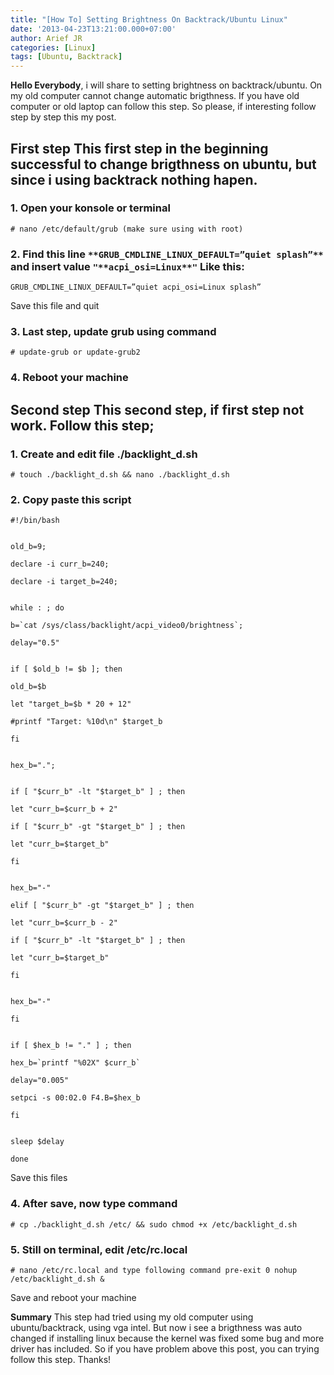 ```yaml
---
title: "[How To] Setting Brightness On Backtrack/Ubuntu Linux"
date: '2013-04-23T13:21:00.000+07:00'
author: Arief JR
categories: [Linux]
tags: [Ubuntu, Backtrack]
---
```


**Hello Everybody**, i will share to setting brightness on backtrack/ubuntu. On my old computer cannot change automatic brigthness. If you have old computer or old laptop can follow this step. So please, if interesting follow step by step this my post. 


## First step This first step in the beginning successful to change brigthness on ubuntu, but since i using backtrack nothing hapen. 


### 1. Open your konsole or terminal


```
# nano /etc/default/grub (make sure using with root)
```


### 2. Find this line `**GRUB_CMDLINE_LINUX_DEFAULT=”quiet splash”**` and insert value `"**acpi_osi=Linux**"` Like this:

```
GRUB_CMDLINE_LINUX_DEFAULT=”quiet acpi_osi=Linux splash”
```

Save this file and quit

### 3. Last step, update grub using command


```
# update-grub or update-grub2
```


### 4. Reboot your machine 


## Second step This second step, if first step not work. Follow this step; 

### 1. Create and edit file ./backlight_d.sh

```
# touch ./backlight_d.sh && nano ./backlight_d.sh
```


### 2. Copy paste this script

```
#!/bin/bash


old_b=9;

declare -i curr_b=240;

declare -i target_b=240;


while : ; do

b=`cat /sys/class/backlight/acpi_video0/brightness`;

delay="0.5"


if [ $old_b != $b ]; then

old_b=$b

let "target_b=$b * 20 + 12"

#printf "Target: %10d\n" $target_b

fi


hex_b=".";


if [ "$curr_b" -lt "$target_b" ] ; then

let "curr_b=$curr_b + 2"

if [ "$curr_b" -gt "$target_b" ] ; then

let "curr_b=$target_b"

fi


hex_b="-"

elif [ "$curr_b" -gt "$target_b" ] ; then

let "curr_b=$curr_b - 2"

if [ "$curr_b" -lt "$target_b" ] ; then

let "curr_b=$target_b"

fi


hex_b="-"

fi


if [ $hex_b != "." ] ; then

hex_b=`printf "%02X" $curr_b`

delay="0.005"

setpci -s 00:02.0 F4.B=$hex_b

fi


sleep $delay

done
```

Save this files

### 4. After save, now type command

```
# cp ./backlight_d.sh /etc/ && sudo chmod +x /etc/backlight_d.sh
```


### 5. Still on terminal, edit /etc/rc.local


```
# nano /etc/rc.local and type following command pre-exit 0 nohup /etc/backlight_d.sh &
```


Save and reboot your machine 


**Summary** This step had tried using my old computer using ubuntu/backtrack, using vga intel. But now i see a brigthness was auto changed if installing linux because the kernel was fixed some bug and more driver has included. So if you have problem above this post, you can trying follow this step. Thanks!